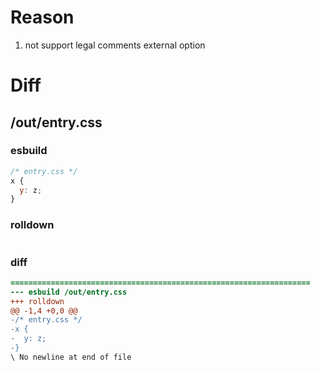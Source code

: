 # Reason
1. not support legal comments external option
# Diff
## /out/entry.css
### esbuild
```js
/* entry.css */
x {
  y: z;
}
```
### rolldown
```js

```
### diff
```diff
===================================================================
--- esbuild	/out/entry.css
+++ rolldown	
@@ -1,4 +0,0 @@
-/* entry.css */
-x {
-  y: z;
-}
\ No newline at end of file

```